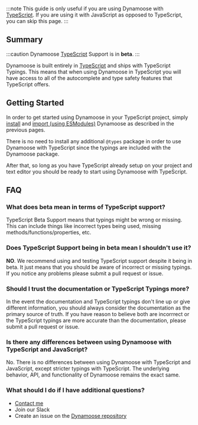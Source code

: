 :::note
This guide is only useful if you are using Dynamoose with [TypeScript](https://typescriptlang.org). If you are using it with JavaScript as opposed to TypeScript, you can skip this page.
:::

## Summary

:::caution
Dynamoose [TypeScript](https://typescriptlang.org) Support is in **beta**.
:::

Dynamoose is built entirely in [TypeScript](https://typescriptlang.org) and ships with TypeScript Typings. This means that when using Dynamoose in TypeScript you will have access to all of the autocomplete and type safety features that TypeScript offers.

## Getting Started

In order to get started using Dynamoose in your TypeScript project, simply [install](Install) and [import (using ESModules)](Import) Dynamoose as described in the previous pages.

There is no need to install any additional `@types` package in order to use Dynamoose with TypeScript since the typings are included with the Dynamoose package.

After that, so long as you have TypeScript already setup on your project and text editor you should be ready to start using Dynamoose with TypeScript.

## FAQ

### What does beta mean in terms of TypeScript support?

TypeScript Beta Support means that typings might be wrong or missing. This can include things like incorrect types being used, missing methods/functions/properties, etc.

### Does TypeScript Support being in beta mean I shouldn't use it?

**NO**. We recommend using and testing TypeScript support despite it being in beta. It just means that you should be aware of incorrect or missing typings. If you notice any problems please submit a pull request or issue.

### Should I trust the documentation or TypeScript Typings more?

In the event the documentation and TypeScript typings don't line up or give different information, you should always consider the documentation as the primary source of truth. If you have reason to believe both are incorrrect or the TypeScript typings are more accurate than the documentation, please submit a pull request or issue.

### Is there any differences between using Dynamoose with TypeScript and JavaScript?

No. There is no differences between using Dynamoose with TypeScript and JavaScript, except stricter typings with TypeScript. The underlying behavior, API, and functionality of Dynamoose remains the exact same.

### What should I do if I have additional questions?

- [Contact me](https://charlie.fish/contact)
- Join our Slack
- Create an issue on the [Dynamoose repository](https://github.com/dynamoose/dynamoose)
